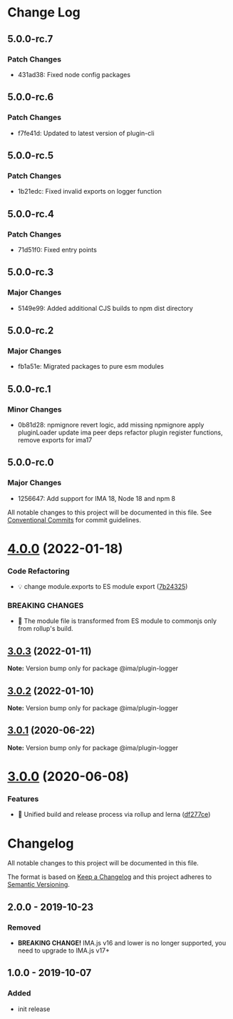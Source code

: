 # Change Log

## 5.0.0-rc.7

### Patch Changes

- 431ad38: Fixed node config packages

## 5.0.0-rc.6

### Patch Changes

- f7fe41d: Updated to latest version of plugin-cli

## 5.0.0-rc.5

### Patch Changes

- 1b21edc: Fixed invalid exports on logger function

## 5.0.0-rc.4

### Patch Changes

- 71d51f0: Fixed entry points

## 5.0.0-rc.3

### Major Changes

- 5149e99: Added additional CJS builds to npm dist directory

## 5.0.0-rc.2

### Major Changes

- fb1a51e: Migrated packages to pure esm modules

## 5.0.0-rc.1

### Minor Changes

- 0b81d28: npmignore revert logic, add missing npmignore
  apply pluginLoader
  update ima peer deps
  refactor plugin register functions, remove exports for ima17

## 5.0.0-rc.0

### Major Changes

- 1256647: Add support for IMA 18, Node 18 and npm 8

All notable changes to this project will be documented in this file.
See [Conventional Commits](https://conventionalcommits.org) for commit guidelines.

# [4.0.0](https://github.com/seznam/IMA.js-plugins/compare/@ima/plugin-logger@3.0.3...@ima/plugin-logger@4.0.0) (2022-01-18)

### Code Refactoring

- 💡 change module.exports to ES module export ([7b24325](https://github.com/seznam/IMA.js-plugins/commit/7b24325dc1675e6161812f137b613e724e6c99e2))

### BREAKING CHANGES

- 🧨 The module file is transformed from ES module to commonjs only from
  rollup's build.

## [3.0.3](https://github.com/seznam/IMA.js-plugins/compare/@ima/plugin-logger@3.0.2...@ima/plugin-logger@3.0.3) (2022-01-11)

**Note:** Version bump only for package @ima/plugin-logger

## [3.0.2](https://github.com/seznam/IMA.js-plugins/compare/@ima/plugin-logger@3.0.1...@ima/plugin-logger@3.0.2) (2022-01-10)

**Note:** Version bump only for package @ima/plugin-logger

## [3.0.1](https://github.com/seznam/IMA.js-plugins/compare/@ima/plugin-logger@3.0.0...@ima/plugin-logger@3.0.1) (2020-06-22)

**Note:** Version bump only for package @ima/plugin-logger

# [3.0.0](https://github.com/seznam/IMA.js-plugins/compare/@ima/plugin-logger@2.0.0...@ima/plugin-logger@3.0.0) (2020-06-08)

### Features

- 🎸 Unified build and release process via rollup and lerna ([df277ce](https://github.com/seznam/IMA.js-plugins/commit/df277ce5bae0cacc9c5b4d6957bdc786ac9cf571))

# Changelog

All notable changes to this project will be documented in this file.

The format is based on [Keep a Changelog](http://keepachangelog.com/en/1.0.0/)
and this project adheres to [Semantic Versioning](http://semver.org/spec/v2.0.0.html).

## 2.0.0 - 2019-10-23

### Removed

- **BREAKING CHANGE!** IMA.js v16 and lower is no longer supported, you need to upgrade to IMA.js v17+

## 1.0.0 - 2019-10-07

### Added

- init release
